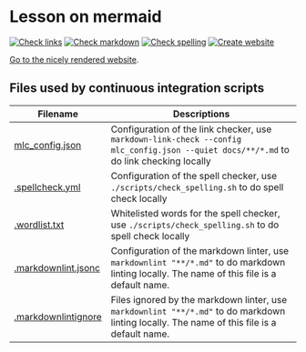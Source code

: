 # Lesson on mermaid

<!-- markdownlint-disable MD013 -->

[![Check links](https://github.com/richelbilderbeek/lesson_mermaid/actions/workflows/check_links.yaml/badge.svg?branch=master)](https://github.com/richelbilderbeek/lesson_mermaid/actions/workflows/check_links.yaml)
[![Check markdown](https://github.com/richelbilderbeek/lesson_mermaid/actions/workflows/check_markdown.yaml/badge.svg?branch=master)](https://github.com/richelbilderbeek/lesson_mermaid/actions/workflows/check_markdown.yaml)
[![Check spelling](https://github.com/richelbilderbeek/lesson_mermaid/actions/workflows/check_spelling.yaml/badge.svg?branch=master)](https://github.com/richelbilderbeek/lesson_mermaid/actions/workflows/check_spelling.yaml)
[![Create website](https://github.com/richelbilderbeek/lesson_mermaid/actions/workflows/create_website.yaml/badge.svg?branch=master)](https://github.com/richelbilderbeek/lesson_mermaid/actions/workflows/create_website.yaml)

<!-- markdownlint-enable MD013 -->

[Go to the nicely rendered website](https://richelbilderbeek.github.io/lesson_mermaid/).

## Files used by continuous integration scripts

<!-- markdownlint-disable MD013 --><!-- Tables cannot be split up over lines, hence will break 80 characters per line -->

Filename                                  |Descriptions
------------------------------------------|--------------------------------------------------------------------------------------------------------------------------------------
[mlc_config.json](mlc_config.json)        |Configuration of the link checker, use `markdown-link-check --config mlc_config.json --quiet docs/**/*.md` to do link checking locally
[.spellcheck.yml](.spellcheck.yml)        |Configuration of the spell checker, use `./scripts/check_spelling.sh` to do spell check locally
[.wordlist.txt](.wordlist.txt)            |Whitelisted words for the spell checker, use `./scripts/check_spelling.sh` to do spell check locally
[.markdownlint.jsonc](.markdownlint.jsonc)|Configuration of the markdown linter, use `markdownlint "**/*.md"` to do markdown linting locally. The name of this file is a default name.
[.markdownlintignore](.markdownlintignore)|Files ignored by the markdown linter, use `markdownlint "**/*.md"` to do markdown linting locally. The name of this file is a default name.

<!-- markdownlint-enable MD013 -->
